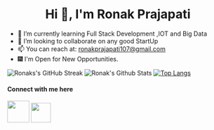 <h1 align="center">Hi 👋, I'm Ronak Prajapati</h1>

- 🌱 I’m currently learning Full Stack Development ,IOT and Big Data
- 👯 I’m looking to collaborate on any good StartUp
- 📫 You can reach at: ronakprajapati107@gmail.com 
- 🎆 I'm Open for New Opportunities.

![Ronaks's GitHub Streak](https://github-readme-streak-stats.herokuapp.com/?user=Ronak8602)
![Ronak's Github Stats](https://github-readme-stats.vercel.app/api?username=Ronak8602&show_icons=true)
[![Top Langs](https://github-readme-stats.vercel.app/api/top-langs/?username=Ronak8602&layout=compact)](https://github.com/Ronak8602)

#### Connect with me here
<a href="www.linkedin.com/in/ronakprajapati107"><img src="https://mpng.subpng.com/20180529/str/kisspng-linkedin-computer-icons-logo-professional-network-social-networks-5b0d65b29ec943.2054111815276046586504.jpg" width="50" /></a>
<a href="https://github.com/Ronak8602"><img src="https://image.flaticon.com/icons/png/512/25/25231.png" width="45" /></a>
